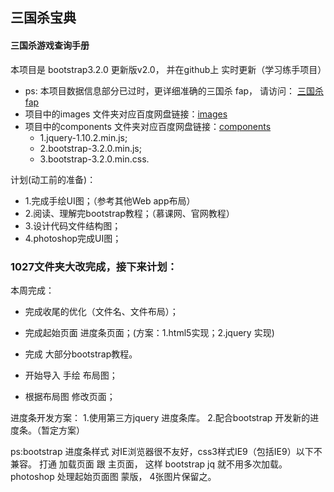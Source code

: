 
## 三国杀宝典

#### 三国杀游戏查询手册

本项目是 bootstrap3.2.0 更新版v2.0，
并在github上 实时更新（学习练手项目）

* ps: 本项目数据信息部分已过时，更详细准确的三国杀 fap， 请访问： [三国杀fap](http://dadao.net/sgs/#) 
* 项目中的images 文件夹对应百度网盘链接：[images](http://pan.baidu.com/s/1sjmEicd) 
* 项目中的components 文件夹对应百度网盘链接：[components](http://pan.baidu.com/s/1i3yzO93)
  * 1.jquery-1.10.2.min.js; 
  * 2.bootstrap-3.2.0.min.js; 
  * 3.bootstrap-3.2.0.min.css.


计划(动工前的准备)：
* 1.完成手绘UI图；（参考其他Web app布局）
* 2.阅读、理解完bootstrap教程；（慕课网、官网教程）
* 3.设计代码文件结构图；
* 4.photoshop完成UI图；

### 1027文件夹大改完成，接下来计划：

本周完成：
* 完成收尾的优化（文件名、文件布局）；
* 完成起始页面 进度条页面；(方案：1.html5实现；2.jquery 实现)
* 完成 大部分bootstrap教程。

* 开始导入 手绘 布局图；
* 根据布局图 修改页面；


进度条开发方案：
1.使用第三方jquery 进度条库。
2.配合bootstrap 开发新的进度条。（暂定方案）

ps:bootstrap 进度条样式 对IE浏览器很不友好，css3样式IE9（包括IE9）以下不兼容。
打通 加载页面 跟 主页面， 这样 bootstrap jq 就不用多次加载。
photoshop 处理起始页面图 蒙版， 4张图片保留之。

